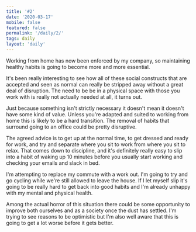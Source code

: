 ```yaml
---
title: '#2'
date: '2020-03-17'
mobile: false
featured: false
permalink: '/daily/2/'
tags: daily
layout: 'daily'
---
```


Working from home has now been enforced by my company, so maintaining healthy habits is going to become more and more essential.

It's been really interesting to see how all of these social constructs that are accepted and seen as normal can really be stripped away without a great deal of disruption. The need to be be in a physical space with those you work with is really not actually needed at all, it turns out.

Just because something isn't strictly necessary it doesn't mean it doesn't have some kind of value. Unless you're adapted and suited to working from home this is likely to be a hard transition. The removal of habits that surround going to an office could be pretty disruptive.

The agreed advice is to get up at the normal time, to get dressed and ready for work, and try and separate where you sit to work from where you sit to relax. That comes down to discipline, and it's definitely really easy to slip into a habit of waking up 10 minutes before you usually start working and checking your emails and slack in bed.

I'm attempting to replace my commute with a work out. I'm going to try and go cycling while we're still allowed to leave the house. If I let myself slip it's going to be really hard to get back into good habits and I'm already unhappy with my mental and physical health.

Among the actual horror of this situation there could be some opportunity to improve both ourselves and as a society once the dust has settled. I'm trying to see reasons to be optimistic but I'm also well aware that this is going to get a lot worse before it gets better.
